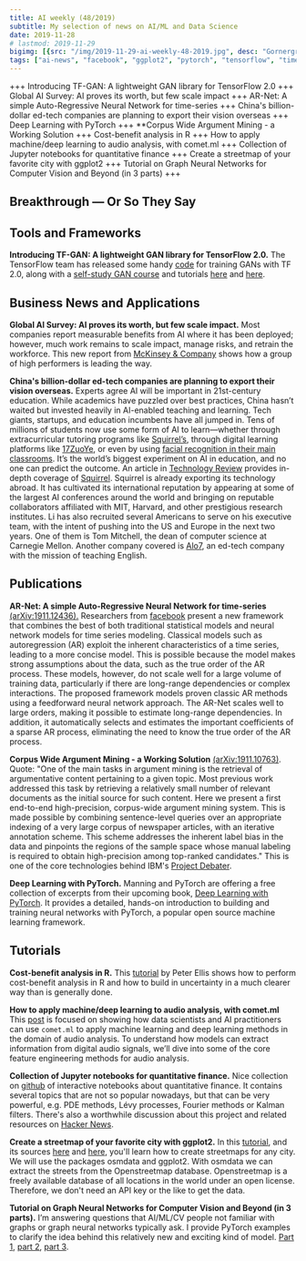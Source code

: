 ```yaml
---
title: AI weekly (48/2019)
subtitle: My selection of news on AI/ML and Data Science
date: 2019-11-28
# lastmod: 2019-11-29
bigimg: [{src: "/img/2019-11-29-ai-weekly-48-2019.jpg", desc: "Gornergrat near Zermatt (2018)"}]
tags: ["ai-news", "facebook", "ggplot2", "pytorch", "tensorflow", "time-series"]
---
```


+++ Introducing TF-GAN: A lightweight GAN library for TensorFlow 2.0 +++ Global AI Survey: AI proves its worth, but few scale impact +++ AR-Net: A simple Auto-Regressive Neural Network for time-series +++ China's billion-dollar ed-tech companies are planning to export their vision overseas +++ Deep Learning with PyTorch +++ **Corpus Wide Argument Mining - a Working Solution +++ Cost-benefit analysis in R +++ How to apply machine/deep learning to audio analysis, with comet.ml +++ Collection of Jupyter notebooks for quantitative finance +++ Create a streetmap of your favorite city with ggplot2 +++ Tutorial on Graph Neural Networks for Computer Vision and Beyond (in 3 parts) +++


<!--more-->

## Breakthrough &mdash; Or So They Say




## Tools and Frameworks

**Introducing TF-GAN: A lightweight GAN library for TensorFlow 2.0.** The TensorFlow team has released some handy [code](https://medium.com/tensorflow/introducing-tf-gan-a-lightweight-gan-library-for-tensorflow-2-0-36d767e1abae) for training GANs with TF 2.0, along with a [self-study GAN course](https://medium.com/tensorflow/introducing-tf-gan-a-lightweight-gan-library-for-tensorflow-2-0-36d767e1abae) and tutorials [here](https://colab.research.google.com/github/tensorflow/gan/blob/master/tensorflow_gan/examples/colab_notebooks/tfgan_on_tpus.ipynb#scrollTo=UUIJxquv6OHk) and [here](https://github.com/tensorflow/gan/blob/master/tensorflow_gan/examples/colab_notebooks/tfgan_tutorial.ipynb).






## Business News and Applications

**Global AI Survey: AI proves its worth, but few scale impact.** Most companies report measurable benefits from AI where it has been deployed; however, much work remains to scale impact, manage risks, and retrain the workforce. This new report from [McKinsey & Company](https://www.mckinsey.com/featured-insights/artificial-intelligence/global-ai-survey-ai-proves-its-worth-but-few-scale-impact?utm_campaign=Data_Elixir&utm_source=Data_Elixir_261) shows how a group of high performers is leading the way.

**China's billion-dollar ed-tech companies are planning to export their vision overseas.** Experts agree AI will be important in 21st-century education. While academics have puzzled over best practices, China hasn’t waited but invested heavily in AI-enabled teaching and learning. Tech giants, startups, and education incumbents have all jumped in. Tens of millions of students now use some form of AI to learn—whether through extracurricular tutoring programs like [Squirrel’s](http://squirrelai.com/), through digital learning platforms like [17ZuoYe](https://ucenter.17zuoye.com/), or even by using [facial recognition in their main classrooms](https://www.sixthtone.com/news/1003759/camera-above-the-classroom). It’s the world’s biggest experiment on AI in education, and no one can predict the outcome. An article in [Technology Review](https://www.technologyreview.com/s/614057/china-squirrel-has-started-a-grand-experiment-in-ai-education-it-could-reshape-how-the/) provides in-depth coverage of [Squirrel](http://squirrelai.com/). Squirrel is already exporting its technology abroad. It has cultivated its international reputation by appearing at some of the largest AI conferences around the world and bringing on reputable collaborators affiliated with MIT, Harvard, and other prestigious research institutes. Li has also recruited several Americans to serve on his executive team, with the intent of pushing into the US and Europe in the next two years. One of them is Tom Mitchell, the dean of computer science at Carnegie Mellon. Another company covered is [Alo7](https://tutor.alo7.com/), an ed-tech company with the  mission of teaching English.





## Publications

**AR-Net: A simple Auto-Regressive Neural Network for time-series** [(arXiv:1911.12436).](https://arxiv.org/abs/1911.12436) Researchers from [facebook](https://ai.facebook.com/blog/ar-net-a-simple-autoregressive-neural-network-for-time-series/) present a new framework that combines the best of both traditional statistical models and neural network models for time series modeling. Classical models such as autoregression (AR) exploit the inherent characteristics of a time series, leading to a more concise model. This is possible because the model makes strong assumptions about the data, such as the true order of the AR process. These models, however, do not scale well for a large volume of training data, particularly if there are long-range dependencies or complex interactions. The proposed framework models proven classic AR methods using a feedforward neural network approach. The AR-Net scales well to large orders, making it possible to estimate long-range dependencies. In addition, it automatically selects and estimates the important coefficients of a sparse AR process, eliminating the need to know the true order of the AR process.

**Corpus Wide Argument Mining - a Working Solution** [(arXiv:1911.10763)](https://arxiv.org/abs/1911.10763). Quote: "One of the main tasks in argument mining is the retrieval of argumentative content pertaining to a given topic. Most previous work addressed this task by retrieving a relatively small number of relevant documents as the initial source for such content. Here we present a first end-to-end high-precision, corpus-wide argument mining system. This is made possible by combining sentence-level queries over an appropriate indexing of a very large corpus of newspaper articles, with an iterative annotation scheme. This scheme addresses the inherent label bias in the data and pinpoints the regions of the sample space whose manual labeling is required to obtain high-precision among top-ranked candidates." This is one of the core technologies behind IBM's [Project Debater](https://www.research.ibm.com/artificial-intelligence/project-debater/research/).

**Deep Learning with PyTorch.** Manning and PyTorch are offering a free collection of excerpts from their upcoming book, [Deep Learning with PyTorch](https://pytorch.org/deep-learning-with-pytorch?utm_campaign=Data_Elixir&utm_source=Data_Elixir_261). It provides a detailed, hands-on introduction to building and training neural networks with PyTorch, a popular open source machine learning framework. 



## Tutorials

**Cost-benefit analysis in R.** This [tutorial](http://freerangestats.info/blog/2019/11/24/cost-benefit-analysis?utm_campaign=Data_Elixir&utm_source=Data_Elixir_261) by Peter Ellis shows how to perform cost-benefit analysis in R and how to build in uncertainty in a much clearer way than is generally done.

**How to apply machine/deep learning to audio analysis, with comet.ml** This [post](https://medium.com/comet-ml/applyingmachinelearningtoaudioanalysis-utm-source-kdnuggets11-19-e160b069e88) is focused on showing how data scientists and AI practitioners can use `comet.ml` to apply machine learning and deep learning methods in the domain of audio analysis. To understand how models can extract information from digital audio signals, we’ll dive into some of the core feature engineering methods for audio analysis.

**Collection of Jupyter notebooks for quantitative finance.** Nice collection on [github](https://github.com/cantaro86/Financial-Models-Numerical-Methods?utm_campaign=Data_Elixir&utm_source=Data_Elixir_261) of interactive notebooks about quantitative finance. It contains several topics that are not so popular nowadays, but that can be very powerful, e.g. PDE methods, Lévy processes, Fourier methods or Kalman filters. There's also a worthwhile discussion about this project and related resources on [Hacker News](https://news.ycombinator.com/item?id=21610687&utm_campaign=Data_Elixir&utm_source=Data_Elixir_261). 

**Create a streetmap of your favorite city with ggplot2.** In this [tutorial](https://ggplot2tutor.com/streetmaps/streetmaps/?utm_campaign=Data_Elixir&utm_source=Data_Elixir_261), and its sources [here](https://dominicroye.github.io/en/2018/accessing-openstreetmap-data-with-r/) and [here](https://github.com/ropensci/osmdata), you'll learn how to create streetmaps for any city. We will use the packages osmdata and ggplot2. With osmdata we can extract the streets from the Openstreetmap database. Openstreetmap is a freely available database of all locations in the world under an open license. Therefore, we don't need an API key or the like to get the data.  

**Tutorial on Graph Neural Networks for Computer Vision and Beyond (in 3 parts).** I’m answering questions that AI/ML/CV people not familiar with graphs or graph neural networks typically ask. I provide PyTorch examples to clarify the idea behind this relatively new and exciting kind of model. [Part 1](https://medium.com/@BorisAKnyazev/tutorial-on-graph-neural-networks-for-computer-vision-and-beyond-part-1-3d9fada3b80d), [part 2](https://towardsdatascience.com/tutorial-on-graph-neural-networks-for-computer-vision-and-beyond-part-2-be6d71d70f49), [part 3](https://towardsdatascience.com/spectral-graph-convolution-explained-and-implemented-step-by-step-2e495b57f801).